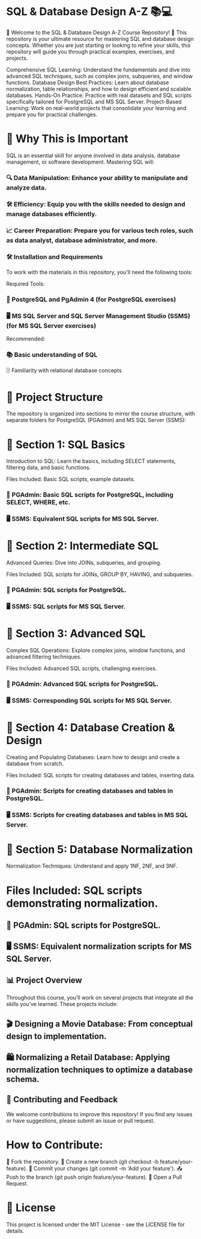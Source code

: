 # SQL & Database Design A-Z 📚💻
🎉 Welcome to the SQL & Database Design A-Z Course Repository! 🎉
This repository is your ultimate resource for mastering SQL and database design concepts. Whether you are just starting or looking to refine your skills, this repository will guide you through practical examples, exercises, and projects.

Comprehensive SQL Learning: Understand the fundamentals and dive into advanced SQL techniques, such as complex joins, subqueries, and window functions.
Database Design Best Practices: Learn about database normalization, table relationships, and how to design efficient and scalable databases.
Hands-On Practice: Practice with real datasets and SQL scripts specifically tailored for PostgreSQL and MS SQL Server.
Project-Based Learning: Work on real-world projects that consolidate your learning and prepare you for practical challenges.
# 🚀 Why This is Important
SQL is an essential skill for anyone involved in data analysis, database management, or software development. Mastering SQL will:

### 🔍 Data Manipulation: Enhance your ability to manipulate and analyze data.
### 🛠️ Efficiency: Equip you with the skills needed to design and manage databases efficiently.
### 📈 Career Preparation: Prepare you for various tech roles, such as data analyst, database administrator, and more.
### 🛠️ Installation and Requirements
To work with the materials in this repository, you'll need the following tools:

Required Tools:
### 🐘 PostgreSQL and PgAdmin 4 (for PostgreSQL exercises)
### 🖥️ MS SQL Server and SQL Server Management Studio (SSMS) (for MS SQL Server exercises)
Recommended:
### 📚 Basic understanding of SQL
🗄️ Familiarity with relational database concepts

# 📂 Project Structure
The repository is organized into sections to mirror the course structure, with separate folders for PostgreSQL (PGAdmin) and MS SQL Server (SSMS):

# 📁 Section 1: SQL Basics
Introduction to SQL: Learn the basics, including SELECT statements, filtering data, and basic functions.

Files Included: Basic SQL scripts, example datasets.
### 🐘 PGAdmin: Basic SQL scripts for PostgreSQL, including SELECT, WHERE, etc.
### 🖥️ SSMS: Equivalent SQL scripts for MS SQL Server.

# 📁 Section 2: Intermediate SQL
Advanced Queries: Dive into JOINs, subqueries, and grouping.

Files Included: SQL scripts for JOINs, GROUP BY, HAVING, and subqueries.
### 🐘 PGAdmin: SQL scripts for PostgreSQL.
### 🖥️ SSMS: SQL scripts for MS SQL Server.

# 📁 Section 3: Advanced SQL
Complex SQL Operations: Explore complex joins, window functions, and advanced filtering techniques.

Files Included: Advanced SQL scripts, challenging exercises.
### 🐘 PGAdmin: Advanced SQL scripts for PostgreSQL.
### 🖥️ SSMS: Corresponding SQL scripts for MS SQL Server.

# 📁 Section 4: Database Creation & Design
Creating and Populating Databases: Learn how to design and create a database from scratch.

Files Included: SQL scripts for creating databases and tables, inserting data.
### 🐘 PGAdmin: Scripts for creating databases and tables in PostgreSQL.
### 🖥️ SSMS: Scripts for creating databases and tables in MS SQL Server.

# 📁 Section 5: Database Normalization
Normalization Techniques: Understand and apply 1NF, 2NF, and 3NF.

# Files Included: SQL scripts demonstrating normalization.
## 🐘 PGAdmin: SQL scripts for PostgreSQL.
## 🖥️ SSMS: Equivalent normalization scripts for MS SQL Server.
## 📊 Project Overview
Throughout this course, you’ll work on several projects that integrate all the skills you’ve learned. These projects include:

## 🎬 Designing a Movie Database: From conceptual design to implementation.
## 🛍️ Normalizing a Retail Database: Applying normalization techniques to optimize a database schema.
## 🤝 Contributing and Feedback
We welcome contributions to improve this repository! If you find any issues or have suggestions, please submit an issue or pull request.

# How to Contribute:
🍴 Fork the repository.
🌿 Create a new branch (git checkout -b feature/your-feature).
💾 Commit your changes (git commit -m 'Add your feature').
📤 Push to the branch (git push origin feature/your-feature).
🔁 Open a Pull Request.
# 📜 License
This project is licensed under the MIT License - see the LICENSE file for details.
